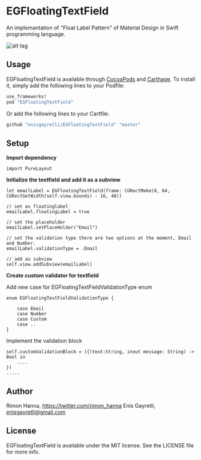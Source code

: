 # EGFloatingTextField

An implemantation of "Float Label Pattern" of Material Design in Swift programming language. 

![alt tag](https://raw.github.com/enisgayretli/EGFloatingTextField/master/EGFloatingTextField.gif)

## Usage

EGFloatingTextField is available through [CocoaPods](http://cocoapods.org) and [Carthage](https://github.com/carthage/carthage). To install
it, simply add the following lines to your Podfile:

```ruby
use_frameworks!
pod "EGFloatingTextField"
```
Or add the following lines to your Cartfile:

```bash
github "enisgayretli/EGFloatingTextField" "master"
``` 

## Setup
**Import dependency**
```
import PureLayout
```
**Initialize the textfield and add it as a subview**
```
let emailLabel = EGFloatingTextField(frame: CGRectMake(8, 64, CGRectGetWidth(self.view.bounds) - 16, 48))
```
```
// set as floatinglabel
emailLabel.floatingLabel = true
```
```
// set the placeholder
emailLabel.setPlaceHolder("Email")
```
```
// set the validation type there are two options at the moment, Email and Number.
emailLabel.validationType = .Email
```
```
// add as subview
self.view.addSubview(emailLabel)
```
**Create custom validator for textfield**

Add new case for EGFloatingTextFieldValidationType enum
```
enum EGFloatingTextFieldValidationType {

    case Email
    case Number
    case Custom
    case ..
}
```

Implement the validation block
```
self.customValidationBlock = ({(text:String, inout message: String) -> Bool in
    ....
})
.....
```

## Author

Rimon Hanna, https://twitter.com/rimon_hanna
Enis Gayretli, enisgayretli@gmail.com

## License

EGFloatingTextField is available under the MIT license. See the LICENSE file for more info.
